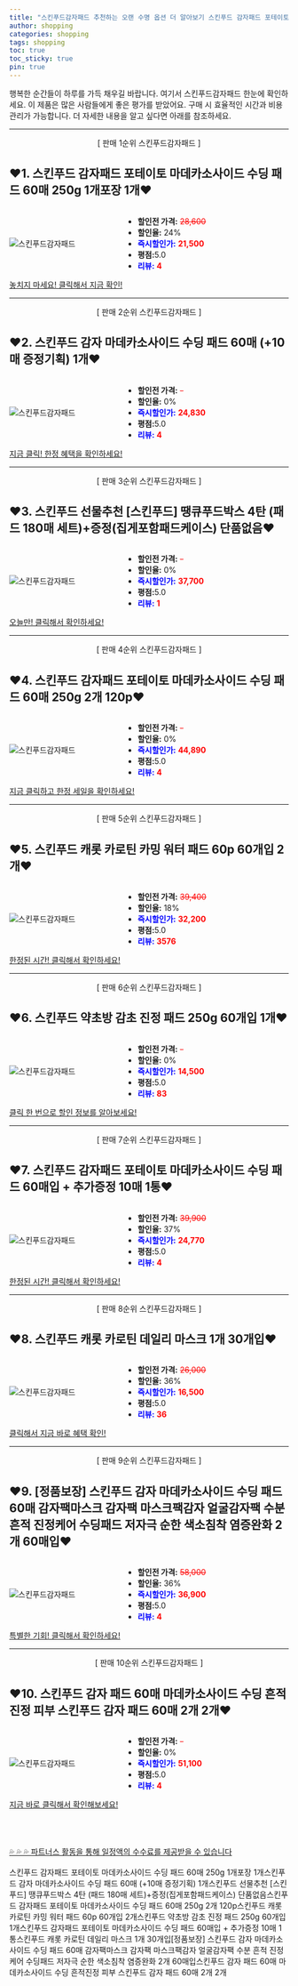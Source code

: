 ```yaml
---
title: "스킨푸드감자패드 추천하는 오랜 수명 옵션 더 알아보기 스킨푸드 감자패드 포테이토 마데카소사이드 수딩"
author: shopping
categories: shopping
tags: shopping
toc: true
toc_sticky: true
pin: true
---
```

행복한 순간들이 하루를 가득 채우길 바랍니다. 여기서 스킨푸드감자패드 한눈에 확인하세요. 이 제품은 많은 사람들에게 좋은 평가를 받았어요. 구매 시 효율적인 시간과 비용 관리가 가능합니다. 더 자세한 내용을 알고 싶다면 아래를 참조하세요.

---
<p class="toplist" style="margin: 0 auto; display: block; width: fit-content;">[ 판매 1순위 스킨푸드감자패드 ]</p>

<h2><strong>❤️1. 스킨푸드 감자패드 포테이토 마데카소사이드 수딩 패드 60매 250g 1개포장 1개❤️</strong></h2>

<div style="display: flex; align-items: center;">
    <div style="flex: 0.4;">
        <img src="https://thumbnail9.coupangcdn.com/thumbnails/remote/230x230ex/image/vendor_inventory/c6d3/04b8e58ab676cbef458da7f00d4c98a533ff1b1c5dcf728f1264fb94feb4.png" alt="스킨푸드감자패드" style="max-width: 100%;">
    </div>
    <div style="flex: 0.6; margin-left: 10px;">
        <ul>
            <li><strong>할인전 가격:</strong> <del style="color: red;">28,600</del></li>
            <li><strong>할인율:</strong> 24%</li>
            <li><span style='color:blue'><strong>즉시할인가:</strong></span> <span style='color:red'><strong>21,500</strong></span></li>
            <li><strong>평점:</strong>5.0</li>
            <li><span style='color:blue'><strong>리뷰:</strong></span> <span style='color:red'><strong>4</strong></span></li>
        </ul>
    </div>
</div>
<div class="center">
    <a href="https://selin100587001.github.io?lptag=AF9450613&subid=githubio&pageKey=8037488551&traceid=V0-153&itemId=22492328888&vendorItemId=89534520761" class="myButton">
        놓치지 마세요! 클릭해서 지금 확인!
    </a>
</div>


---
<p class="toplist" style="margin: 0 auto; display: block; width: fit-content;">[ 판매 2순위 스킨푸드감자패드 ]</p>

<h2><strong>❤️2. 스킨푸드 감자 마데카소사이드 수딩 패드 60매 (+10매 증정기획) 1개❤️</strong></h2>

<div style="display: flex; align-items: center;">
    <div style="flex: 0.4;">
        <img src="https://thumbnail10.coupangcdn.com/thumbnails/remote/230x230ex/image/vendor_inventory/8d71/0323c1eb1605fb1046c97d311965d17eb9c171826dd672c31125828da65d.jpg" alt="스킨푸드감자패드" style="max-width: 100%;">
    </div>
    <div style="flex: 0.6; margin-left: 10px;">
        <ul>
            <li><strong>할인전 가격:</strong> <del style="color: red;">-</del></li>
            <li><strong>할인율:</strong> 0%</li>
            <li><span style='color:blue'><strong>즉시할인가:</strong></span> <span style='color:red'><strong>24,830</strong></span></li>
            <li><strong>평점:</strong>5.0</li>
            <li><span style='color:blue'><strong>리뷰:</strong></span> <span style='color:red'><strong>4</strong></span></li>
        </ul>
    </div>
</div>
<div class="center">
    <a href="https://selin100587001.github.io?lptag=AF9450613&subid=githubio&pageKey=7939768467&traceid=V0-153&itemId=21865058317&vendorItemId=88913246754" class="myButton">
        지금 클릭! 한정 혜택을 확인하세요!
    </a>
</div>


---
<p class="toplist" style="margin: 0 auto; display: block; width: fit-content;">[ 판매 3순위 스킨푸드감자패드 ]</p>

<h2><strong>❤️3. 스킨푸드 선물추천 [스킨푸드] 땡큐푸드박스 4탄 (패드 180매 세트)+증정(집게포함패드케이스) 단품없음❤️</strong></h2>

<div style="display: flex; align-items: center;">
    <div style="flex: 0.4;">
        <img src="https://thumbnail6.coupangcdn.com/thumbnails/remote/230x230ex/image/vendor_inventory/c452/d230c4230583e980e9c0e0869e9ef467b8e7c20ceeecac71df7f48c9dc8c.jpg" alt="스킨푸드감자패드" style="max-width: 100%;">
    </div>
    <div style="flex: 0.6; margin-left: 10px;">
        <ul>
            <li><strong>할인전 가격:</strong> <del style="color: red;">-</del></li>
            <li><strong>할인율:</strong> 0%</li>
            <li><span style='color:blue'><strong>즉시할인가:</strong></span> <span style='color:red'><strong>37,700</strong></span></li>
            <li><strong>평점:</strong>5.0</li>
            <li><span style='color:blue'><strong>리뷰:</strong></span> <span style='color:red'><strong>1</strong></span></li>
        </ul>
    </div>
</div>
<div class="center">
    <a href="https://selin100587001.github.io?lptag=AF9450613&subid=githubio&pageKey=8096263404&traceid=V0-153&itemId=22890635677&vendorItemId=89925206345" class="myButton">
        오늘만! 클릭해서 확인하세요!
    </a>
</div>


---
<p class="toplist" style="margin: 0 auto; display: block; width: fit-content;">[ 판매 4순위 스킨푸드감자패드 ]</p>

<h2><strong>❤️4. 스킨푸드 감자패드 포테이토 마데카소사이드 수딩 패드 60매 250g 2개 120p❤️</strong></h2>

<div style="display: flex; align-items: center;">
    <div style="flex: 0.4;">
        <img src="https://thumbnail7.coupangcdn.com/thumbnails/remote/230x230ex/image/vendor_inventory/4991/3e37faef3312e717304726228432a6a77e34056429fe9f40b604feed2b80.png" alt="스킨푸드감자패드" style="max-width: 100%;">
    </div>
    <div style="flex: 0.6; margin-left: 10px;">
        <ul>
            <li><strong>할인전 가격:</strong> <del style="color: red;">-</del></li>
            <li><strong>할인율:</strong> 0%</li>
            <li><span style='color:blue'><strong>즉시할인가:</strong></span> <span style='color:red'><strong>44,890</strong></span></li>
            <li><strong>평점:</strong>5.0</li>
            <li><span style='color:blue'><strong>리뷰:</strong></span> <span style='color:red'><strong>4</strong></span></li>
        </ul>
    </div>
</div>
<div class="center">
    <a href="https://selin100587001.github.io?lptag=AF9450613&subid=githubio&pageKey=8037488551&traceid=V0-153&itemId=23307155777&vendorItemId=90339158813" class="myButton">
        지금 클릭하고 한정 세일을 확인하세요!
    </a>
</div>


---
<p class="toplist" style="margin: 0 auto; display: block; width: fit-content;">[ 판매 5순위 스킨푸드감자패드 ]</p>

<h2><strong>❤️5. 스킨푸드 캐롯 카로틴 카밍 워터 패드 60p 60개입 2개❤️</strong></h2>

<div style="display: flex; align-items: center;">
    <div style="flex: 0.4;">
        <img src="https://thumbnail9.coupangcdn.com/thumbnails/remote/230x230ex/image/vendor_inventory/4651/b0d9dea01aa7a8d459ed1ebfae8b857d6a96b05c90452e28552468283147.jpg" alt="스킨푸드감자패드" style="max-width: 100%;">
    </div>
    <div style="flex: 0.6; margin-left: 10px;">
        <ul>
            <li><strong>할인전 가격:</strong> <del style="color: red;">39,400</del></li>
            <li><strong>할인율:</strong> 18%</li>
            <li><span style='color:blue'><strong>즉시할인가:</strong></span> <span style='color:red'><strong>32,200</strong></span></li>
            <li><strong>평점:</strong>5.0</li>
            <li><span style='color:blue'><strong>리뷰:</strong></span> <span style='color:red'><strong>3576</strong></span></li>
        </ul>
    </div>
</div>
<div class="center">
    <a href="https://selin100587001.github.io?lptag=AF9450613&subid=githubio&pageKey=5756717444&traceid=V0-153&itemId=14283899564&vendorItemId=82164731474" class="myButton">
        한정된 시간! 클릭해서 확인하세요!
    </a>
</div>


---
<p class="toplist" style="margin: 0 auto; display: block; width: fit-content;">[ 판매 6순위 스킨푸드감자패드 ]</p>

<h2><strong>❤️6. 스킨푸드 약초방 감초 진정 패드 250g 60개입 1개❤️</strong></h2>

<div style="display: flex; align-items: center;">
    <div style="flex: 0.4;">
        <img src="https://thumbnail7.coupangcdn.com/thumbnails/remote/230x230ex/image/retail/images/52330176186163-2c152094-d2e7-442e-b339-b498408e0bf4.jpg" alt="스킨푸드감자패드" style="max-width: 100%;">
    </div>
    <div style="flex: 0.6; margin-left: 10px;">
        <ul>
            <li><strong>할인전 가격:</strong> <del style="color: red;">-</del></li>
            <li><strong>할인율:</strong> 0%</li>
            <li><span style='color:blue'><strong>즉시할인가:</strong></span> <span style='color:red'><strong>14,500</strong></span></li>
            <li><strong>평점:</strong>5.0</li>
            <li><span style='color:blue'><strong>리뷰:</strong></span> <span style='color:red'><strong>83</strong></span></li>
        </ul>
    </div>
</div>
<div class="center">
    <a href="https://selin100587001.github.io?lptag=AF9450613&subid=githubio&pageKey=7518325493&traceid=V0-153&itemId=19713893901&vendorItemId=86818200122" class="myButton">
        클릭 한 번으로 할인 정보를 알아보세요!
    </a>
</div>


---
<p class="toplist" style="margin: 0 auto; display: block; width: fit-content;">[ 판매 7순위 스킨푸드감자패드 ]</p>

<h2><strong>❤️7. 스킨푸드 감자패드 포테이토 마데카소사이드 수딩 패드 60매입 + 추가증정 10매 1통❤️</strong></h2>

<div style="display: flex; align-items: center;">
    <div style="flex: 0.4;">
        <img src="https://thumbnail7.coupangcdn.com/thumbnails/remote/230x230ex/image/vendor_inventory/a817/4674704b9c35ae6d79bd4eb3343e2b75cd67bf346996782c8c9b8217c16b.png" alt="스킨푸드감자패드" style="max-width: 100%;">
    </div>
    <div style="flex: 0.6; margin-left: 10px;">
        <ul>
            <li><strong>할인전 가격:</strong> <del style="color: red;">39,900</del></li>
            <li><strong>할인율:</strong> 37%</li>
            <li><span style='color:blue'><strong>즉시할인가:</strong></span> <span style='color:red'><strong>24,770</strong></span></li>
            <li><strong>평점:</strong>5.0</li>
            <li><span style='color:blue'><strong>리뷰:</strong></span> <span style='color:red'><strong>4</strong></span></li>
        </ul>
    </div>
</div>
<div class="center">
    <a href="https://selin100587001.github.io?lptag=AF9450613&subid=githubio&pageKey=7939768467&traceid=V0-153&itemId=21940167264&vendorItemId=89837695837" class="myButton">
        한정된 시간! 클릭해서 확인하세요!
    </a>
</div>


---
<p class="toplist" style="margin: 0 auto; display: block; width: fit-content;">[ 판매 8순위 스킨푸드감자패드 ]</p>

<h2><strong>❤️8. 스킨푸드 캐롯 카로틴 데일리 마스크 1개 30개입❤️</strong></h2>

<div style="display: flex; align-items: center;">
    <div style="flex: 0.4;">
        <img src="https://thumbnail6.coupangcdn.com/thumbnails/remote/230x230ex/image/retail/images/2024/05/30/10/3/c2202eaa-bb21-48f8-93b4-c8f5e2e144af.jpg" alt="스킨푸드감자패드" style="max-width: 100%;">
    </div>
    <div style="flex: 0.6; margin-left: 10px;">
        <ul>
            <li><strong>할인전 가격:</strong> <del style="color: red;">26,000</del></li>
            <li><strong>할인율:</strong> 36%</li>
            <li><span style='color:blue'><strong>즉시할인가:</strong></span> <span style='color:red'><strong>16,500</strong></span></li>
            <li><strong>평점:</strong>5.0</li>
            <li><span style='color:blue'><strong>리뷰:</strong></span> <span style='color:red'><strong>36</strong></span></li>
        </ul>
    </div>
</div>
<div class="center">
    <a href="https://selin100587001.github.io?lptag=AF9450613&subid=githubio&pageKey=8006418817&traceid=V0-153&itemId=23106854554&vendorItemId=90140140725" class="myButton">
        클릭해서 지금 바로 혜택 확인!
    </a>
</div>


---
<p class="toplist" style="margin: 0 auto; display: block; width: fit-content;">[ 판매 9순위 스킨푸드감자패드 ]</p>

<h2><strong>❤️9. [정품보장] 스킨푸드 감자 마데카소사이드 수딩 패드 60매 감자팩마스크 감자팩 마스크팩감자 얼굴감자팩 수분 흔적 진정케어 수딩패드 저자극 순한 색소침착 염증완화 2개 60매입❤️</strong></h2>

<div style="display: flex; align-items: center;">
    <div style="flex: 0.4;">
        <img src="https://thumbnail10.coupangcdn.com/thumbnails/remote/230x230ex/image/vendor_inventory/6011/a2b7dc9d3023d7c90f402d8ef0db4739f0043148debbabd89447a5018ef4.jpg" alt="스킨푸드감자패드" style="max-width: 100%;">
    </div>
    <div style="flex: 0.6; margin-left: 10px;">
        <ul>
            <li><strong>할인전 가격:</strong> <del style="color: red;">58,000</del></li>
            <li><strong>할인율:</strong> 36%</li>
            <li><span style='color:blue'><strong>즉시할인가:</strong></span> <span style='color:red'><strong>36,900</strong></span></li>
            <li><strong>평점:</strong>5.0</li>
            <li><span style='color:blue'><strong>리뷰:</strong></span> <span style='color:red'><strong>4</strong></span></li>
        </ul>
    </div>
</div>
<div class="center">
    <a href="https://selin100587001.github.io?lptag=AF9450613&subid=githubio&pageKey=8037488551&traceid=V0-153&itemId=23199638492&vendorItemId=90232210439" class="myButton">
        특별한 기회! 클릭해서 확인하세요!
    </a>
</div>


---
<p class="toplist" style="margin: 0 auto; display: block; width: fit-content;">[ 판매 10순위 스킨푸드감자패드 ]</p>

<h2><strong>❤️10. 스킨푸드 감자 패드 60매 마데카소사이드 수딩 흔적진정 피부 스킨푸드 감자 패드 60매 2개 2개❤️</strong></h2>

<div style="display: flex; align-items: center;">
    <div style="flex: 0.4;">
        <img src="https://thumbnail7.coupangcdn.com/thumbnails/remote/230x230ex/image/vendor_inventory/b4f9/8e72446c14f59c567d5c3b76b4ce6c30f0cd3ab9f0338857ac08113eb146.jpg" alt="스킨푸드감자패드" style="max-width: 100%;">
    </div>
    <div style="flex: 0.6; margin-left: 10px;">
        <ul>
            <li><strong>할인전 가격:</strong> <del style="color: red;">-</del></li>
            <li><strong>할인율:</strong> 0%</li>
            <li><span style='color:blue'><strong>즉시할인가:</strong></span> <span style='color:red'><strong>51,100</strong></span></li>
            <li><strong>평점:</strong>5.0</li>
            <li><span style='color:blue'><strong>리뷰:</strong></span> <span style='color:red'><strong>4</strong></span></li>
        </ul>
    </div>
</div>
<div class="center">
    <a href="https://selin100587001.github.io?lptag=AF9450613&subid=githubio&pageKey=8037488551&traceid=V0-153&itemId=22409208115&vendorItemId=90052545924" class="myButton">
        지금 바로 클릭해서 확인해보세요!
    </a>
</div>

<br><br><br>[💦 💦 💦 파트너스 활동을 통해 일정액의 수수료를 제공받을 수 있습니다](https://link.coupang.com/a/bcpT2c)<br><br>스킨푸드 감자패드 포테이토 마데카소사이드 수딩 패드 60매 250g 1개포장 1개스킨푸드 감자 마데카소사이드 수딩 패드 60매 (+10매 증정기획) 1개스킨푸드 선물추천 [스킨푸드] 땡큐푸드박스 4탄 (패드 180매 세트)+증정(집게포함패드케이스) 단품없음스킨푸드 감자패드 포테이토 마데카소사이드 수딩 패드 60매 250g 2개 120p스킨푸드 캐롯 카로틴 카밍 워터 패드 60p 60개입 2개스킨푸드 약초방 감초 진정 패드 250g 60개입 1개스킨푸드 감자패드 포테이토 마데카소사이드 수딩 패드 60매입 + 추가증정 10매 1통스킨푸드 캐롯 카로틴 데일리 마스크 1개 30개입[정품보장] 스킨푸드 감자 마데카소사이드 수딩 패드 60매 감자팩마스크 감자팩 마스크팩감자 얼굴감자팩 수분 흔적 진정케어 수딩패드 저자극 순한 색소침착 염증완화 2개 60매입스킨푸드 감자 패드 60매 마데카소사이드 수딩 흔적진정 피부 스킨푸드 감자 패드 60매 2개 2개